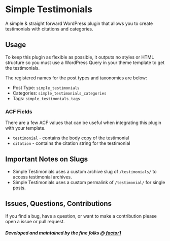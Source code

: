 # Simple Testimonials
A simple & straight forward WordPress plugin that allows you to create testimonials with citations and categories.

## Usage
To keep this plugin as flexible as possible, it outputs no styles or HTML structure
so you must use a WordPress Query in your theme template to get the testimonials.

The registered names for the post types and taxonomies are below:

- Post Type: `simple_testimonials`
- Categories: `simple_testimonials_categories`
- Tags: `simple_testimonials_tags`

### ACF Fields
There are a few ACF values that can be useful when integrating this plugin with your
template.

- `testimonial` - contains the body copy of the testimonial
- `citation` - contains the citation string for the testimonial


## Important Notes on Slugs

- Simple Testimonials uses a custom archive slug of `/testimonials/` to access testimonial archives.
- Simple Testimonials uses a custom permalink of `/testimonial/` for single posts.

## Issues, Questions, Contributions
If you find a bug, have a question, or want to make a contribution please open a issue or pull request.

##### Developed and maintained by the fine folks @ [factor1](https://factor1studios.com)
